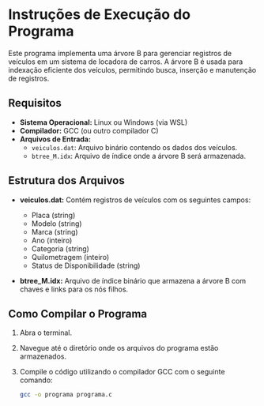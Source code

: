 # Instruções de Execução do Programa

Este programa implementa uma árvore B para gerenciar registros de veículos em um sistema de locadora de carros. A árvore B é usada para indexação eficiente dos veículos, permitindo busca, inserção e manutenção de registros.

## Requisitos

- **Sistema Operacional:** Linux ou Windows (via WSL)
- **Compilador:** GCC (ou outro compilador C)
- **Arquivos de Entrada:**
  - `veiculos.dat`: Arquivo binário contendo os dados dos veículos.
  - `btree_M.idx`: Arquivo de índice onde a árvore B será armazenada.
  
## Estrutura dos Arquivos

- **veiculos.dat:** Contém registros de veículos com os seguintes campos:
  - Placa (string)
  - Modelo (string)
  - Marca (string)
  - Ano (inteiro)
  - Categoria (string)
  - Quilometragem (inteiro)
  - Status de Disponibilidade (string)

- **btree_M.idx:** Arquivo de índice binário que armazena a árvore B com chaves e links para os nós filhos.

## Como Compilar o Programa

1. Abra o terminal.
2. Navegue até o diretório onde os arquivos do programa estão armazenados.
3. Compile o código utilizando o compilador GCC com o seguinte comando:

   ```bash
   gcc -o programa programa.c
